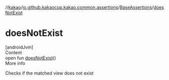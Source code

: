 //[kakao](../../../index.md)/[io.github.kakaocup.kakao.common.assertions](../index.md)/[BaseAssertions](index.md)/[doesNotExist](does-not-exist.md)



# doesNotExist  
[androidJvm]  
Content  
open fun [doesNotExist](does-not-exist.md)()  
More info  


Checks if the matched view does not exist

  



